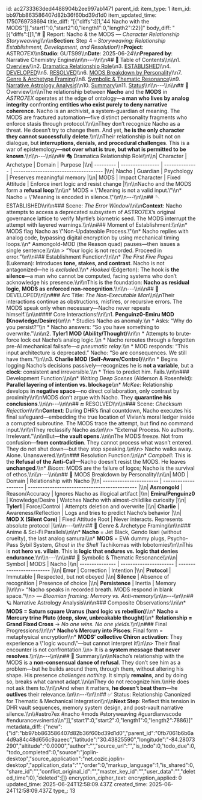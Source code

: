 id: ac2733363ded4488904b2ee997ab1471
parent_id: 
item_type: 1
item_id: bb97bb863586407d82b36f60bd39d1d0
item_updated_time: 1750769738694
title_diff: "[{\"diffs\":[[1,\"44 Nacho with the MODS\"]],\"start1\":0,\"start2\":0,\"length1\":0,\"length2\":22}]"
body_diff: "[{\"diffs\":[[1,\"# 📘 Report: Nacho & the MODS — *Character Relationship Storyweaving*\\\n\\\n**Section**: Step 4 – *Storyweaving: Relationship Establishment, Development, and Resolution*\\\n**Project**: ASTRO7EX\\\n**Studio**: GUTS99\\\n**Date**: 2025-06-24\\\n**Prepared by**: Narrative Chemistry Engine\\\n\\\n---\\\n\\\n## 📓 Table of Contents\\\n\\\n1. [Overview](#overview)\\\n2. [Dramatica Relationship Role](#dramatica-relationship-role)\\\n3. [ESTABLISHED](#established)\\\n4. [DEVELOPED](#developed)\\\n5. [RESOLVED](#resolved)\\\n6. [MODS Breakdown by Personality](#mods-breakdown-by-personality)\\\n7. [Genre & Archetype Framing](#genre--archetype-framing)\\\n8. [Symbolic & Thematic Resonance](#symbolic--thematic-resonance)\\\n9. [Narrative Astrology Analysis](#narrative-astrology-analysis)\\\n10. [Summary](#summary)\\\n11. [Status](#status)\\\n\\\n---\\\n\\\n## 🧠 Overview\\\n\\\nThe relationship between **Nacho** and the **MODS** in *ASTRO7EX* operates at the edge of ontology—**a man who lives by analog integrity** confronting **entities who exist purely to deny narrative coherence**. Nacho is an archivist, a system-guardian of meaning. The MODS are fractured automation—five distinct personality fragments who enforce stasis through protocol.\\\n\\\nThey don’t recognize Nacho as a threat. He doesn’t try to change them. And yet, **he is the only character they cannot successfully delete**.\\\n\\\nTheir relationship is built not on dialogue, but **interruptions, denials, and procedural challenges**. This is a war of epistemology—**not over what is true, but what is permitted to be known**.\\\n\\\n---\\\n\\\n## 🎭 Dramatica Relationship Role\\\n\\\n| Character | Archetype        | Domain         | Purpose                               |\\\n| --------- | ---------------- | -------------- | ------------------------------------- |\\\n| Nacho     | Guardian         | Psychology     | Preserves meaningful memory           |\\\n| MODS      | Impact Character | Fixed Attitude | Enforce inert logic and resist change |\\\n\\\nNacho and the MODS form a **refusal loop**:\\\n\\\n* MODS = \\\"Meaning is not a valid input.\\\"\\\n* Nacho = \\\"Meaning is encoded in silence.\\\"\\\n\\\n---\\\n\\\n## 🪡 ESTABLISHED\\\n\\\n### Scene: *The Error Window*\\\n\\\n**Context**: Nacho attempts to access a deprecated subsystem of ASTRO7EX’s original governance lattice to verify Myrtle’s biometric seed. The MODS interrupt the attempt with layered warnings.\\\n\\\n### Moment of Establishment:\\\n\\\n* MODS flag Nacho as \\\"Non-Updateable Process.\\\"\\\n* Nacho replies with analog code, bypassing digital encryption by using mechanical timing loops.\\\n* Asmongold-MOD (the Reason quad) pauses—then issues a single sentence:\\\n\\\n  > “Your logic is not recorded. Proceed in error.”\\\n\\\n### Establishment Function:\\\n\\\n* *The First Five Pages* (Lukeman): Introduces **tone, stakes, and contrast**. Nacho is not antagonized—he is *excluded*.\\\n* *Hooked* (Edgerton): The hook is **the silence**—a man who cannot be computed, facing systems who don’t acknowledge his presence.\\\n\\\nThis is the foundation: **Nacho as residual logic**, **MODS as enforced non-recognition**.\\\n\\\n---\\\n\\\n## 🧩 DEVELOPED\\\n\\\n### Arc Title: *The Non-Executable Man*\\\n\\\nTheir interactions continue as obstructions, misfires, or recursive errors. The MODS speak only when necessary—Nacho never repeats himself.\\\n\\\n#### Core Interactions:\\\n\\\n1. **Penguinz0-Emiru MOD (Knowledge/Desire)**\\\n\\\n   * Studies Nacho as anomaly.\\\n   * Asks: “Why do you persist?”\\\n   * Nacho answers: “So you have something to overwrite.”\\\n\\\n2. **Tyler1 MOD (Ability/Thought)**\\\n\\\n   * Attempts to brute-force lock out Nacho’s analog logic.\\\n   * Nacho reroutes through a forgotten pre-AI mechanical failsafe—*a pneumatic relay*.\\\n   * MOD responds: “This input architecture is deprecated.” Nacho: “So are consequences. We still have them.”\\\n\\\n3. **Charlie MOD (Self-Aware/Control)**\\\n\\\n   * Begins logging Nacho’s decisions passively—recognizes he is **not a variable**, but a **clock**: consistent and irreversible.\\\n   * Tries to predict him. Fails.\\\n\\\n### Development Function:\\\n\\\n* *Writing Deep Scenes* (Alderson & Rosenfeld): **Parallel layering of intention vs. blockage**\\\n* *McKee*: Relationship develops **in negative space**—no direct collaboration, only contrast by proximity\\\n\\\nMODS don’t argue with Nacho. They **quarantine his conclusions**.\\\n\\\n---\\\n\\\n## 🔚 RESOLVED\\\n\\\n### Scene: *Checksum Rejection*\\\n\\\n**Context**: During DHR’s final countdown, Nacho executes his final safeguard—embedding the true location of Vivian’s moral ledger inside a corrupted subroutine. The MODS trace the attempt, but find no command input.\\\n\\\nThey reclassify Nacho as:\\\n\\\n> “External Process. No authority. Irrelevant.”\\\n\\\nBut—**the vault opens.**\\\n\\\nThe MODS freeze. Not from confusion—**from contradiction**. They cannot process what wasn’t entered. They do not shut down—but they stop speaking.\\\n\\\n> Nacho walks away. Alone. Unanswered.\\\n\\\n### Resolution Function:\\\n\\\n* *Campbell*: This is the **Refusal of the Anti-Call**—Nacho doesn’t resist the MODS. He leaves **unchanged**.\\\n* *Bloom*: MODS are the failure of logos; Nacho is the survival of ethos.\\\n\\\n---\\\n\\\n## 🧠 MODS Breakdown by Personality\\\n\\\n| MOD                     | Domain               | Relationship with Nacho                       |\\\n| ----------------------- | -------------------- | --------------------------------------------- |\\\n| **Asmongold**           | Reason/Accuracy      | Ignores Nacho as illogical artifact           |\\\n| **Emiru/Penguinz0**     | Knowledge/Desire     | Watches Nacho with almost-childlike curiosity |\\\n| **Tyler1**              | Force/Control        | Attempts deletion and overwrite               |\\\n| **Charlie**             | Awareness/Reflection | Logs and tries to predict Nacho’s behavior    |\\\n| **MOD X (Silent Core)** | Fixed Attitude Root  | Never interacts. Represents absolute protocol |\\\n\\\n---\\\n\\\n## 🎥 Genre & Archetype Framing\\\n\\\n### Anime & Sci-Fi Parallels\\\n\\\n* **Nacho** = Jet Black, Gendo Ikari (without cruelty), the last analog samurai\\\n* **MODS** = EVA dummy plugs, Psycho-Pass Sybil System, *Ghost in the Shell* Tachikomas with lobotomies\\\n\\\nThis is **not hero vs. villain**. This is **logic that endures vs. logic that denies endurance**.\\\n\\\n---\\\n\\\n## 🧿 Symbolic & Thematic Resonance\\\n\\\n| Symbol          | MODS                   | Nacho                     |\\\n| --------------- | ---------------------- | ------------------------- |\\\n| **Error**       | Correction             | Intention                 |\\\n| **Protocol**    | Immutable              | Respected, but not obeyed |\\\n| **Silence**     | Absence of recognition | Presence of choice        |\\\n| **Persistence** | Inertia                | Memory                    |\\\n\\\n> “Nacho speaks in recorded breath. MODS respond in blank space.”\\\n> — *Bloomian framing: Memory vs. Anti-memory*\\\n\\\n---\\\n\\\n## 🪐 Narrative Astrology Analysis\\\n\\\n### Composite Observations:\\\n\\\n* **MODS = Saturn square Uranus (hard logic vs rebellion)**\\\n* **Nacho = Mercury trine Pluto (deep, slow, unbreakable thought)**\\\n* **Relationship = Grand Fixed Cross** → *No one wins. No one yields.*\\\n\\\n### Final Progressions:\\\n\\\n* **Nacho’s Mercury into Pisces**: Final form = metaphysical encryption\\\n* **MODS’ collective Chiron activation**: They experience a \\\"logic wound\\\"—but cannot interpret it\\\n\\\n> Their final encounter is not confrontation.\\\n> It is a **system message that never resolves**.\\\n\\\n---\\\n\\\n## 🎯 Summary\\\n\\\nNacho’s relationship with the MODS is a **non-consensual dance of refusal**. They don’t see him as a problem—but he builds around them, through them, without altering his shape. His presence *challenges nothing*. It simply **remains**, and by doing so, breaks what cannot adapt.\\\n\\\nThey do not recognize him.\\\nHe does not ask them to.\\\n\\\nAnd when it matters, **he doesn’t beat them**—he **outlives** their relevance.\\\n\\\n---\\\n\\\n## ✅ Status: Relationship Canonized for Thematic & Mechanical Integration\\\n\\\n**Next Step**: Reflect this tension in DHR vault sequences, memory system design, and post-vault narrative silence.\\\n\\\\#astro7ex #nacho #mods #storyweaving #guardianvscode #endurancevsinertia\\\n\"]],\"start1\":0,\"start2\":0,\"length1\":0,\"length2\":7886}]"
metadata_diff: {"new":{"id":"bb97bb863586407d82b36f60bd39d1d0","parent_id":"0fb7061b6b6a4d9a84c48d656c9aaeec","latitude":"30.43825590","longitude":"-84.28073290","altitude":"0.0000","author":"","source_url":"","is_todo":0,"todo_due":0,"todo_completed":0,"source":"joplin-desktop","source_application":"net.cozic.joplin-desktop","application_data":"","order":0,"markup_language":1,"is_shared":0,"share_id":"","conflict_original_id":"","master_key_id":"","user_data":"","deleted_time":0},"deleted":[]}
encryption_cipher_text: 
encryption_applied: 0
updated_time: 2025-06-24T12:58:09.437Z
created_time: 2025-06-24T12:58:09.437Z
type_: 13